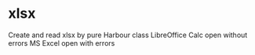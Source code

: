 # xlsx
Create and read xlsx by pure Harbour class
LibreOffice Calc open without errors
MS Excel open with errors
